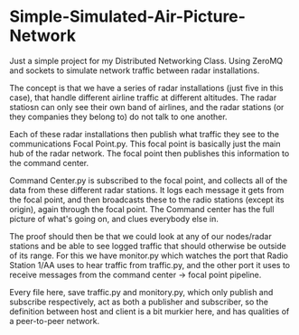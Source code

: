 # Simple-Simulated-Air-Picture-Network
Just a simple project for my Distributed Networking Class. Using ZeroMQ and sockets to simulate network traffic between radar installations. 

The concept is that we have a series of radar installations (just five in this case), that handle different airline traffic at different altitudes. The radar statiosn can only see their own band of airlines, and the radar stations (or they companies they belong to) do not talk to one another. 

Each of these radar installations then publish what traffic they see to the communications Focal Point.py. This focal point is basically just the main hub of the radar network. The focal point then publishes this information to the command center. 

Command Center.py is subscribed to the focal point, and collects all of the data from these different radar stations. It logs each message it gets from the focal point, and then broadcasts these to the radio stations (except its origin), again through the focal point. The Command center has the full picture of what's going on, and clues everybody else in. 

The proof should then be that we could look at any of our nodes/radar stations and be able to see logged traffic that should otherwise be outside of its range. For this we have monitor.py which watches the port that Radio Station 1/AA uses to hear traffic from traffic.py, and the other port it uses to receive messages from the command center -> focal point pipeline. 

Every file here, save traffic.py and monitory.py, which only publish and subscribe respectively, act as both a publisher and subscriber, so the definition between host and client is a bit murkier here, and has qualities of a peer-to-peer network. 
